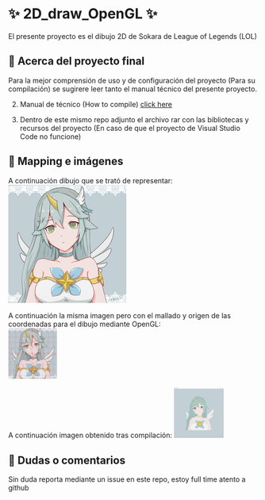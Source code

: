 # ✨ 2D_draw_OpenGL ✨

El presente proyecto es el dibujo 2D de Sokara de League of Legends (LOL)

## 🚀 Acerca del proyecto final

Para la mejor comprensión de uso y de configuración del proyecto (Para su compilación) se sugirere leer tanto el  manual técnico del presente proyecto.

2. Manual de técnico (How to compile) [click here](.pdf)

3. Dentro de este mismo repo adjunto el archivo rar con las bibliotecas y recursos del proyecto (En caso de que el proyecto de Visual Studio Code no funcione)

## 🚀 Mapping e imágenes

A continuación dibujo que se trató de representar:<br>
![img](https://github.com/aMurryFly/2D_draw_OpenGL/blob/main/img_resources/dibujo.png)

A continuación la misma imagen pero con el mallado y origen de las coordenadas para el dibujo mediante OpenGL:<br>
<img src="https://github.com/aMurryFly/2D_draw_OpenGL/raw/main/img_resources/malla_dibujo.jpg" alt="img" style="zoom:10%;" />

A continuación imagen obtenido tras compilación:
<img src="https://github.com/aMurryFly/2D_draw_OpenGL/blob/main/img_resources/compileDraw.PNG" alt="img" style="zoom:10%;" />


## 🤔 Dudas o comentarios

Sin duda reporta mediante un issue en este repo, estoy full time atento a github 

